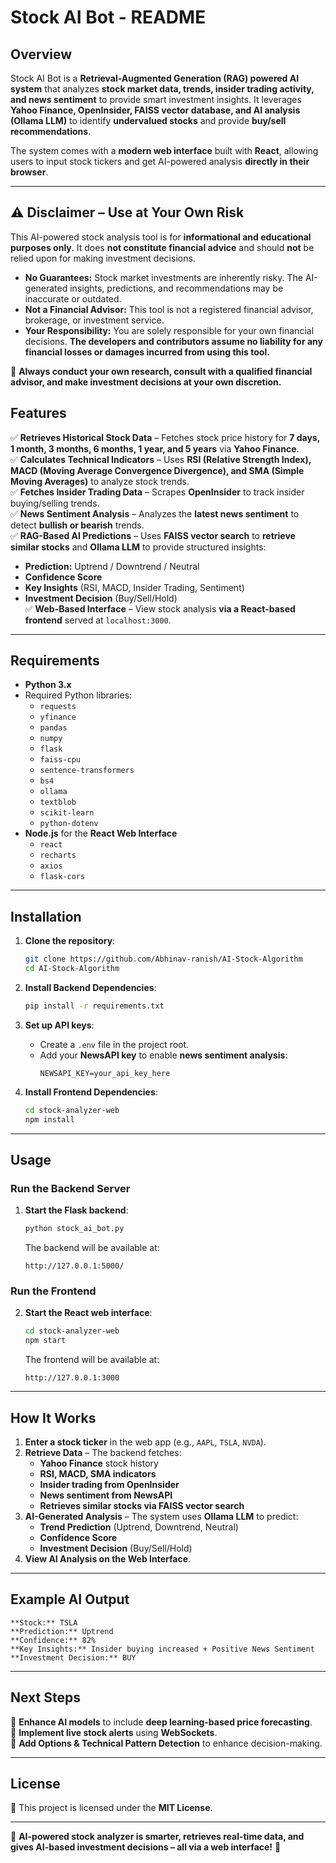 # **Stock AI Bot - README**

## **Overview**
Stock AI Bot is a **Retrieval-Augmented Generation (RAG) powered AI system** that analyzes **stock market data, trends, insider trading activity, and news sentiment** to provide smart investment insights. It leverages **Yahoo Finance, OpenInsider, FAISS vector database, and AI analysis (Ollama LLM)** to identify **undervalued stocks** and provide **buy/sell recommendations**.

The system comes with a **modern web interface** built with **React**, allowing users to input stock tickers and get AI-powered analysis **directly in their browser**.

---
## ⚠️ **Disclaimer – Use at Your Own Risk**  
This AI-powered stock analysis tool is for **informational and educational purposes only**. It does **not constitute financial advice** and should **not** be relied upon for making investment decisions.  

- **No Guarantees:** Stock market investments are inherently risky. The AI-generated insights, predictions, and recommendations may be inaccurate or outdated.  
- **Not a Financial Advisor:** This tool is not a registered financial advisor, brokerage, or investment service.  
- **Your Responsibility:** You are solely responsible for your own financial decisions. **The developers and contributors assume no liability for any financial losses or damages incurred from using this tool.**  

🚨 **Always conduct your own research, consult with a qualified financial advisor, and make investment decisions at your own discretion.**  


## **Features**
✅ **Retrieves Historical Stock Data** – Fetches stock price history for **7 days, 1 month, 3 months, 6 months, 1 year, and 5 years** via **Yahoo Finance**.  
✅ **Calculates Technical Indicators** – Uses **RSI (Relative Strength Index), MACD (Moving Average Convergence Divergence), and SMA (Simple Moving Averages)** to analyze stock trends.  
✅ **Fetches Insider Trading Data** – Scrapes **OpenInsider** to track insider buying/selling trends.  
✅ **News Sentiment Analysis** – Analyzes the **latest news sentiment** to detect **bullish or bearish** trends.  
✅ **RAG-Based AI Predictions** – Uses **FAISS vector search** to **retrieve similar stocks** and **Ollama LLM** to provide structured insights:  
   - **Prediction:** Uptrend / Downtrend / Neutral  
   - **Confidence Score**  
   - **Key Insights** (RSI, MACD, Insider Trading, Sentiment)  
   - **Investment Decision** (Buy/Sell/Hold)  
✅ **Web-Based Interface** – View stock analysis **via a React-based frontend** served at `localhost:3000`.  

---

## **Requirements**
- **Python 3.x**
- Required Python libraries:
  - `requests`
  - `yfinance`
  - `pandas`
  - `numpy`
  - `flask`
  - `faiss-cpu`
  - `sentence-transformers`
  - `bs4`
  - `ollama`
  - `textblob`
  - `scikit-learn`
  - `python-dotenv`
- **Node.js** for the **React Web Interface**
  - `react`
  - `recharts`
  - `axios`
  - `flask-cors`

---

## **Installation**
1. **Clone the repository**:
   ```sh
   git clone https://github.com/Abhinav-ranish/AI-Stock-Algorithm
   cd AI-Stock-Algorithm
   ```

2. **Install Backend Dependencies**:
   ```sh
   pip install -r requirements.txt
   ```

3. **Set up API keys**:
   - Create a `.env` file in the project root.
   - Add your **NewsAPI key** to enable **news sentiment analysis**:
     ```
     NEWSAPI_KEY=your_api_key_here
     ```

4. **Install Frontend Dependencies**:
   ```sh
   cd stock-analyzer-web
   npm install
   ```

---

## **Usage**
### **Run the Backend Server**
1. **Start the Flask backend**:
   ```sh
   python stock_ai_bot.py
   ```
   The backend will be available at:
   ```
   http://127.0.0.1:5000/
   ```

### **Run the Frontend**
2. **Start the React web interface**:
   ```sh
   cd stock-analyzer-web
   npm start
   ```
   The frontend will be available at:
   ```
   http://127.0.0.1:3000
   ```

---

## **How It Works**
1. **Enter a stock ticker** in the web app (e.g., `AAPL`, `TSLA`, `NVDA`).
2. **Retrieve Data** – The backend fetches:
   - **Yahoo Finance** stock history
   - **RSI, MACD, SMA indicators**
   - **Insider trading from OpenInsider**
   - **News sentiment from NewsAPI**
   - **Retrieves similar stocks via FAISS vector search**
3. **AI-Generated Analysis** – The system uses **Ollama LLM** to predict:
   - **Trend Prediction** (Uptrend, Downtrend, Neutral)
   - **Confidence Score**
   - **Investment Decision** (Buy/Sell/Hold)
4. **View AI Analysis on the Web Interface**.

---

## **Example AI Output**
```
**Stock:** TSLA
**Prediction:** Uptrend  
**Confidence:** 82%  
**Key Insights:** Insider buying increased + Positive News Sentiment  
**Investment Decision:** BUY  
```

---

## **Next Steps**
🔹 **Enhance AI models** to include **deep learning-based price forecasting**.  
🔹 **Implement live stock alerts** using **WebSockets**.  
🔹 **Add Options & Technical Pattern Detection** to enhance decision-making.  

---

## **License**
📜 This project is licensed under the **MIT License**.  

---

🚀 **AI-powered stock analyzer is smarter, retrieves real-time data, and gives AI-based investment decisions – all via a web interface!** 🚀